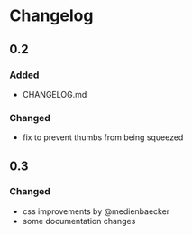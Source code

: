 # Changelog

## 0.2

### Added

+ CHANGELOG.md

### Changed

+ fix to prevent thumbs from being squeezed


## 0.3

### Changed

+ css improvements by @medienbaecker
+ some documentation changes

